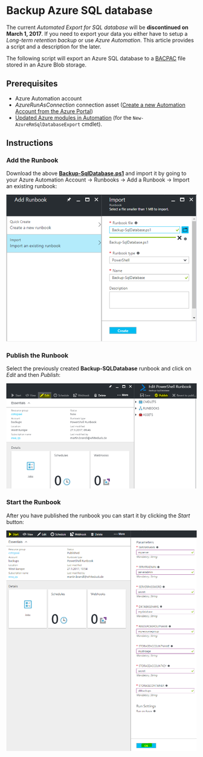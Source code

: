 # Backup Azure SQL database

The current *Automated Export for SQL database* will be **discontinued on March 1, 2017**. If you need to export your data you either have to setup a *Long-term retention backup* or use *Azure Automation*. This article provides a script and a description for the later.

The following script will export an Azure SQL database to a [BACPAC](https://msdn.microsoft.com/library/ee210546.aspx#Anchor_4) file stored in an Azure Blob storage.

## Prerequisites
+ Azure Automation account
+ *AzureRunAsConnection* connection asset ([Create a new Automation Account from the Azure Portal](https://docs.microsoft.com/en-us/azure/automation/automation-sec-configure-azure-runas-account))
+ [Updated Azure modules in Automation](http://dinventive.com/blog/2016/10/13/5-simple-steps-how-to-update-the-default-global-modules-to-latest-version-under-assets-in-microsoft-azure-automation-account/) (for the ```New-AzureRmSqlDatabaseExport``` cmdlet).

## Instructions
### Add the Runbook
Download the above [**Backup-SqlDatabase.ps1**](https://github.com/whiteducksoftware/azure-backupsqldatabase/blob/master/Backup-SqlDatabase.ps1) and import it by going to your Azure Automation Account -> Runbooks -> Add a Runbook -> Import an existing runbook:

![Import Runbook](https://github.com/whiteducksoftware/azure-backupsqldatabase/blob/master/resources/importrunbook.png)

### Publish the Runbook
Select the previously created **Backup-SQLDatabase** runbook and click on *Edit* and then *Publish*:

![Publish Runbook](https://github.com/whiteducksoftware/azure-backupsqldatabase/blob/master/resources/publishrunbook.png)

### Start the Runbook
After you have published the runbook you can start it by clicking the *Start* button:

![Start Runbook](https://github.com/whiteducksoftware/azure-backupsqldatabase/blob/master/resources/startrunbook.PNG)
